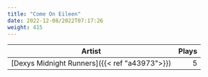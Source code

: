 ```yaml
---
title: "Come On Eileen"
date: 2022-12-08/2022T07:17:26
weight: 415
---
```




 Artist | Plays 
----- | -----:
[Dexys Midnight Runners]({{< ref "a43973">}}) | 5
